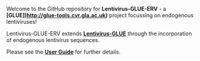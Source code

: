 Welcome to the GitHub repository for **Lentivirus-GLUE-ERV** - a **[GLUE])http://glue-tools.cvr.gla.ac.uk)** project focussing on endogenous lentiviruses!

Lentivirus-GLUE-ERV extends **[Lentivirus-GLUE](https://github.com/giffordlabcvr/Lentivirus-GLUE)** through the incorporation of endogenous lentivirus sequences.

Please see the **[User Guide](https://github.com/giffordlabcvr/Lentivirus-GLUE/wiki/Lentivirus-GLUE-ERV-Project-Background)** for further details.
